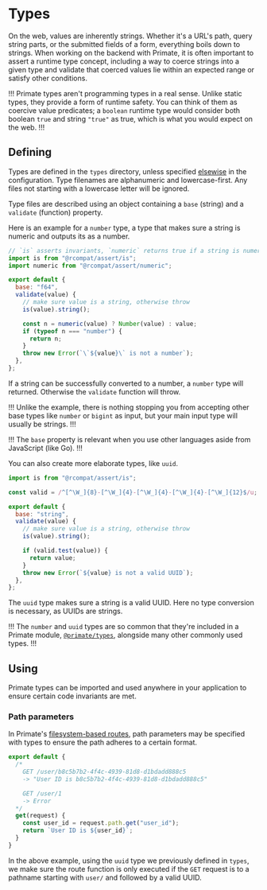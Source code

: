 # Types

On the web, values are inherently strings. Whether it's a URL's path, query
string parts, or the submitted fields of a form, everything boils down to
strings. When working on the backend with Primate, it is often important to
assert a runtime type concept, including a way to coerce strings into a given
type and validate that coerced values lie within an expected range or satisfy
other conditions.

!!!
Primate types aren't programming types in a real sense. Unlike static types,
they provide a form of runtime safety. You can think of them as coercive value
predicates; a `boolean` runtime type would consider both boolean `true` and
string `"true"` as true, which is what you would expect on the web.
!!!

## Defining

Types are defined in the `types` directory, unless specified
[elsewise](/guide/configuration#location-types) in the configuration. Type
filenames are alphanumeric and lowercase-first. Any files not starting with a
lowercase letter will be ignored.

Type files are described using an object containing a `base` (string) and a
`validate` (function) property.

Here is an example for a `number` type, a type that makes sure a string is
numeric and outputs its as a number.

```js caption=types/number.js
// `is` asserts invariants, `numeric` returns true if a string is numeric
import is from "@rcompat/assert/is";
import numeric from "@rcompat/assert/numeric";

export default {
  base: "f64",
  validate(value) {
    // make sure value is a string, otherwise throw
    is(value).string();

    const n = numeric(value) ? Number(value) : value;
    if (typeof n === "number") {
      return n;
    }
    throw new Error(`\`${value}\` is not a number`);
  },
};
```

If a string can be successfully converted to a number, a `number` type will
returned. Otherwise the `validate` function will throw.

!!!
Unlike the example, there is nothing stopping you from accepting other base
types like `number` or `bigint` as input, but your main input type will usually
be strings.
!!!

!!!
The `base` property is relevant when you use other languages aside from
JavaScript (like Go).
!!!

You can also create more elaborate types, like `uuid`.

```js caption=types/uuid.js
import is from "@rcompat/assert/is";

const valid = /^[^\W_]{8}-[^\W_]{4}-[^\W_]{4}-[^\W_]{4}-[^\W_]{12}$/u;

export default {
  base: "string",
  validate(value) {
    // make sure value is a string, otherwise throw
    is(value).string();

    if (valid.test(value)) {
      return value;
    }
    throw new Error(`${value} is not a valid UUID`);
  },
};
```

The `uuid` type makes sure a string is a valid UUID. Here no type conversion is
necessary, as UUIDs are strings.

!!!
The `number` and `uuid` types are so common that they're included in a Primate
module, [`@primate/types`](/modules/types), alongside many other commonly used
types.
!!!

## Using

Primate types can be imported and used anywhere in your application to ensure
certain code invariants are met.

### Path parameters

In Primate's [filesystem-based routes](/guide/routes), path parameters may be
specified with types to ensure the path adheres to a certain format.

```js caption=routes/user/[user_id=uuid].js
export default {
  /*
    GET /user/b8c5b7b2-4f4c-4939-81d8-d1bdadd888c5
    -> "User ID is b8c5b7b2-4f4c-4939-81d8-d1bdadd888c5"

    GET /user/1
    -> Error
  */
  get(request) {
    const user_id = request.path.get("user_id");
    return `User ID is ${user_id}`;
  }
}
```

In the above example, using the `uuid` type we previously defined in `types`,
we make sure the route function is only executed if the `GET` request is to a
pathname starting with `user/` and followed by a valid UUID.
